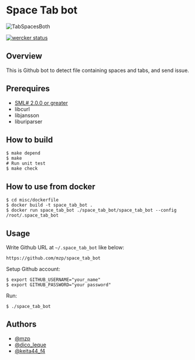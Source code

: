 # Space Tab bot

![TabSpacesBoth](https://raw.github.com/mzp/space_tab_bot/master/misc/TabsSpacesBoth.png)

[![wercker status](https://app.wercker.com/status/e0d065fa51e4b9b0710cd0b85a286436/m/ "wercker status")](https://app.wercker.com/project/bykey/e0d065fa51e4b9b0710cd0b85a286436)

## Overview
This is Github bot to detect file containing spaces and tabs, and send issue.

## Prerequires

 * [SML# 2.0.0 or greater](http://www.pllab.riec.tohoku.ac.jp/smlsharp/)
 * libcurl
 * libjansson
 * liburiparser

## How to build

    $ make depend
    $ make
    # Run unit test
    $ make check

## How to use from docker

    $ cd misc/dockerfile
    $ docker build -t space_tab_bot .
    $ docker run space_tab_bot ./space_tab_bot/space_tab_bot --config /root/.space_tab_bot

## Usage

Write Github URL at `~/.space_tab_bot` like below:

    https://github.com/mzp/space_tab_bot

Setup Github account:

    $ export GITHUB_USERNAME="your_name"
    $ export GITHUB_PASSWORD="your password"

Run:

    $ ./space_tab_bot

## Authors

 * [@mzp](https://twitter.com/mzp/)
 * [@dico_leque](https://twitter.com/dico_leque/)
 * [@keita44_f4](https://twitter.com/keita44_f4/)

